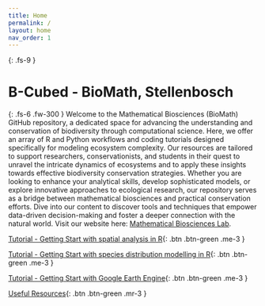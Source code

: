 ```yaml
---
title: Home
permalink: /
layout: home
nav_order: 1
---
```


{: .fs-9 }
# B-Cubed - BioMath, Stellenbosch

{: .fs-6 .fw-300 }
Welcome to the Mathematical Biosciences (BioMath) GitHub repository, a dedicated space for advancing the understanding and conservation of biodiversity through computational science. Here, we offer an array of R and Python workflows and coding tutorials designed specifically for modeling ecosystem complexity. Our resources are tailored to support researchers, conservationists, and students in their quest to unravel the intricate dynamics of ecosystems and to apply these insights towards effective biodiversity conservation strategies. Whether you are looking to enhance your analytical skills, develop sophisticated models, or explore innovative approaches to ecological research, our repository serves as a bridge between mathematical biosciences and practical conservation efforts. Dive into our content to discover tools and techniques that empower data-driven decision-making and foster a deeper connection with the natural world. Visit our website here: [Mathematical Biosciences Lab](https://www0.sun.ac.za/biomath/).

[Tutorial - Getting Start with spatial analysis in R](/b-cubed/tut-spatial-r/){: .btn .btn-green .me-3 }

[Tutorial - Getting Start with species distribution modelling in R](/b-cubed/tut-sdm-r/){: .btn .btn-green .me-3 }

[Tutorial - Getting Start with Google Earth Engine](/b-cubed/tut-gee/){: .btn .btn-green .me-3 }

[Useful Resources](/b-cubed/resources/){: .btn .btn-green .mr-3 }

<!--
We are excited to introduce you to the official documentation website for the  - your gateway to unlocking the full potential of data cubes. 

This website contains comprehensive explanations of the available APIs (Application Programming Interfaces), making it easier for users to integrate the B-Cubed toolbox with external systems and services. Particular emphasis is placed on maintaining the toolbox's cloud-agnostic nature. Detailed guidelines are provided to facilitate the utilization of occurrence cubes on various cloud platforms.

Moreover, the documentation covers the integration of species occurrence cubes with existing environmental layers hosted on different cloud providers. Valuable insights from work packages WP4-6 will be incorporated into practical workflows, showcasing how to employ occurrence cubes for specific data outputs.
-->
